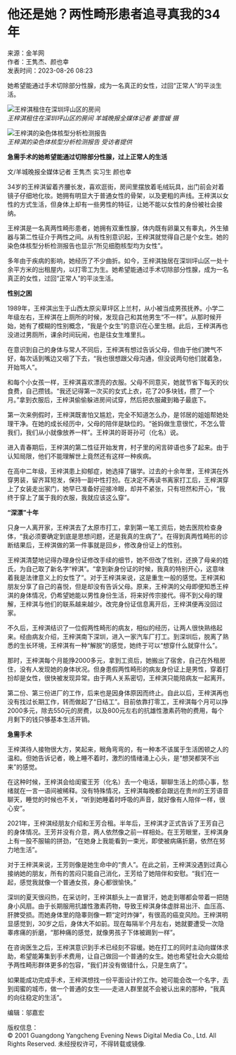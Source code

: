 # 他还是她？两性畸形患者追寻真我的34年

来源：金羊网  
作者：王隽杰、颜也幸  
发表时间：2023-08-26 08:23  

她希望能通过手术切除部分性腺，成为一名真正的女性，过回“正常人”的平淡生活。

![王梓淇租住在深圳坪山区的房间](https://wap.ycwb.com/pic/2023-08/26/52163181_c546ada1-098a-4532-aef3-7bddbfbb14d7copy_batchwmcopy.jpg)  
*王梓淇租住在深圳坪山区的房间 羊城晚报全媒体记者 姜雪媛 摄*

![王梓淇的染色体核型分析检测报告](https://wap.ycwb.com/pic/2023-08/26/52163181_be681ae4-7dbc-4a3d-b1b0-cfb3fe597458copycopy.jpg)  
*王梓淇的染色体核型分析检测报告 受访者提供*

**急需手术的她希望能通过切除部分性腺，过上正常人的生活**

文/羊城晚报全媒体记者 王隽杰 实习生 颜也幸

34岁的王梓淇留着齐腰长发，喜欢逛街，房间里摆放着毛绒玩具，出门前会对着镜子仔细地化妆。她拥有明显大于普通女性的骨架，以及更粗的声线。王梓淇以女性的方式生活，但身体上却有一些男性的特征，让她不能以女性的身份被社会接纳。

王梓淇是一名真两性畸形患者，她拥有双重性腺，体内既有卵巢又有睾丸，外生殖器与第二性征介于两性之间。从有性别意识起，王梓淇就觉得自己是个女生。她的染色体核型分析检测报告也显示“所见细胞核型均为女性”。

多年由于疾病的影响，她经历了不少曲折。如今，王梓淇独居在深圳坪山区一处十余平方米的出租屋内，以打零工为生。她希望能通过手术切除部分性腺，成为一名真正的女性，过回“正常人”的平淡生活。

**性别之困**

1989年，王梓淇出生于山西太原尖草坪区上兰村，从小被当成男孩抚养。小学二年级左右，王梓淇在上厕所的时候，发现自己和其他男生“不一样”。从那时候开始，她有了模糊的性别概念，“我是个女生”的意识在心里生根。此后，王梓淇再也没进过男厕所，课余时间玩闹，也是往女生堆里扎。

在意识到自己的身体与常人不同后，王梓淇有想过告诉父母，但由于他们脾气不好，每次话到嘴边又咽了下去，“我也很想跟父母沟通，但没说两句他们就着急，开始骂人”。

和每个小女孩一样，王梓淇喜欢漂亮的衣服。父母不同意买，她就节省下每天的伙食费，自己攒钱。“我还记得第一次买的女式上衣，花了20多块钱，攒了一个月。”拿到衣服后，王梓淇偷偷躲进房间试穿，然后把衣服藏到箱子最底下。

第一次来例假时，王梓淇既害怕又尴尬，完全不知道怎么办，是邻居的姐姐帮她处理干净。在她的成长经历中，父母的陪伴是缺位的。“爸妈做生意很忙，不怎么管我们，我们从小就像放养一样”。王梓淇的哥哥孙可（化名）说。

进入青春期后，王梓淇的第二性征开始发育，村子里的闲言碎语也多了起来。由于认知局限，他们不能理解世上竟然还有这样一种疾病。

在高中二年级，王梓淇患上抑郁症，她选择了辍学。过去的十余年里，王梓淇在外穿男装，留齐耳短发，保持一副中性打扮。在决定不再读书离家打工后，王梓淇穿上了女装走出家门，她早已准备好迎接冷眼，却并不紧张，只有坦然和开心，“我终于穿上了属于我的衣服，我就应该这么穿”。

**“深漂”十年**

只身一人离开家，王梓淇去了太原市打工，拿到第一笔工资后，她去医院检查身体，“我必须要确定到底是思想问题，还是我真的生病了”。在得到真两性畸形的诊断结果后，王梓淇做的第一件事就是回乡，修改身份证上的性别。

王梓淇清楚地记得办理身份证修改手续的细节，她不但改了性别，还换了母亲的姓氏，为自己取了新名字“梓淇”。“拿到新身份证的时候，我真的特别开心，这意味着我是法律意义上的女性了”。对于王梓淇来说，这是重生一般的感觉。王梓淇和朋友分享了自己的喜悦，但是却没有告诉父母。原来，王梓淇的父母即便知悉王梓淇的身体情况，仍希望她能以男性身份生活，将来好传宗接代。得不到父母的理解，王梓淇与他们的联系越来越少。改完身份证信息离开后，王梓淇便再没回过家。

不久后，王梓淇结识了一位假两性畸形的病友，相似的经历，让两人很快熟络起来。经由病友介绍，王梓淇南下深圳，进入一家汽车厂打工。到深圳后，脱离了熟悉的生长环境，王梓淇有一种“解脱”的感觉，她终于可以“想穿什么就穿什么”。

那时，王梓淇每个月能挣2000多元，拿到工资后，她搬出了宿舍，自己在外租房住，没有人发现她的身体状况。但身患假两性畸形的病友身份证上是男性，穿着打扮却是女性，很快被发现异常。由于两人关系密切，王梓淇只能陪病友一起离开。

第二份、第三份进厂的工作，后来也是因身体原因而终止。自此以后，王梓淇再也没有找过长期工作，转而做起了“日结工”。目前依靠打零工，王梓淇每个月可以挣2000多元，除去550元的房费，以及800元左右的抗雄性激素药物的费用，每个月剩下的钱只够基本生活开销。

**急需手术**

王梓淇待人接物很大方，笑起来，眼角弯弯的，有一种本不该属于生活困顿之人的温和。但她告诉记者，晚上睡不着时，激烈的情绪涌上心头，是“想哭都哭不出来”的感觉。

在这种时候，王梓淇会给闺蜜王芳（化名）去一个电话，聊聊生活上的烦心事，愁绪就在一言一语间被稀释。没有特殊情况，王梓淇每晚都会跟远在贵州的王芳语音聊天，睡觉的时候也不关，“听到她睡着时呼吸的声音，就好像有人陪伴一样，很心安”。

2021年，王梓淇经朋友介绍和王芳合租。半年后，王梓淇才正式告诉了王芳自己的身体情况。王芳并没有介意，两人依然像之前一样相处。在王芳眼里，王梓淇身上有一股不服输的拼劲，“在她身上我能看到一束光，即使被病痛折磨，依然在努力地生活”。

对于王梓淇来说，王芳则像是她生命中的“贵人”。在此之前，王梓淇没遇到过真心接纳她的朋友，所有的苦闷只能自己消化，王芳给了她陪伴和安慰。“我们在一起，感觉我就像一个普通女孩，身心都很愉快。”

深圳的夏天很闷热，在采访时，王梓淇额头上一直冒汗，她走到哪都会带着一把随身小风扇。由于长期服用抗雄性激素药物，导致王梓淇身体虚胖易出汗、血压高、肝脾受损。而她身体里的隐睾则像一颗“定时炸弹”，有很高的癌变风险。王梓淇明显感觉到，30岁之后，身体大不如前。现在每隔半个月左右，她就要遭受一次隐睾疼痛的折磨，“那种痛的感觉，就像男孩子下体被踢到一样”。

在咨询医生之后，王梓淇意识到手术已经刻不容缓。她在打工的同时主动向媒体求助，希望能筹集到手术费用，让自己做回一个普通的女生。她也希望社会大众能给予两性畸形群体更多的包容，“我们并没有做错什么，只是生病了”。

如果能成功完成手术，王梓淇想找一份平面设计的工作。她可能会改一个名字，去到闺蜜的城市，做一个普通的女生——走进人群里就不会被认出来的那种，“我真的向往稳定的生活”。

编辑：邬嘉宏  

版权信息：  
© 2001 Guangdong Yangcheng Evening News Digital Media Co., Ltd. All Rights Reserved. 未经授权许可，不得转载或镜像.